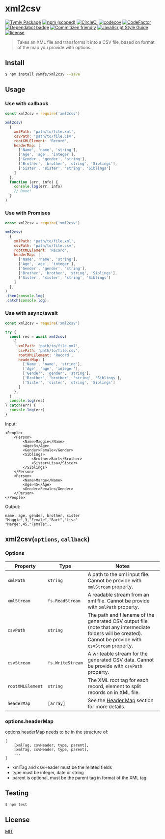 # xml2csv
[![Tymly Package](https://img.shields.io/badge/tymly-package-blue.svg)](https://tymly.io/)
[![npm (scoped)](https://img.shields.io/npm/v/@wmfs/xml2csv.svg)](https://www.npmjs.com/package/@wmfs/xml2csv)
[![CircleCI](https://circleci.com/gh/wmfs/xml2csv.svg?style=svg)](https://circleci.com/gh/wmfs/xml2csv)
[![codecov](https://codecov.io/gh/wmfs/xml2csv/branch/master/graph/badge.svg)](https://codecov.io/gh/wmfs/xml2csv)
[![CodeFactor](https://www.codefactor.io/repository/github/wmfs/xml2csv/badge)](https://www.codefactor.io/repository/github/wmfs/xml2csv)
[![Dependabot badge](https://img.shields.io/badge/Dependabot-active-brightgreen.svg)](https://dependabot.com/)
[![Commitizen friendly](https://img.shields.io/badge/commitizen-friendly-brightgreen.svg)](http://commitizen.github.io/cz-cli/)
[![JavaScript Style Guide](https://img.shields.io/badge/code_style-standard-brightgreen.svg)](https://standardjs.com)
[![license](https://img.shields.io/github/license/mashape/apistatus.svg)](https://github.com/wmfs/tymly/blob/master/packages/pg-concat/LICENSE)

> Takes an XML file and transforms it into a CSV file, based on format of the map you provide with options. 

## <a name="install"></a>Install
```bash
$ npm install @wmfs/xml2csv --save
```


## <a name="usage"></a>Usage

### Use with callback

```javascript
const xml2csv = require('xml2csv')

xml2csv(
  {
    xmlPath: 'path/to/file.xml',
    csvPath: 'path/to/file.csv',
    rootXMLElement: 'Record',
    headerMap: [
      ['Name', 'name', 'string'],
      ['Age', 'age', 'integer'],
      ['Gender', 'gender', 'string'],
      ['Brother', 'brother', 'string', 'Siblings'],
      ['Sister', 'sister', 'string', 'Siblings']
    ]
  },
  function (err, info) {
    console.log(err, info)
    // Done!
  }
)

```

### Use with Promises

```javascript
const xml2csv = require('xml2csv')

xml2csv(
  {
    xmlPath: 'path/to/file.xml',
    csvPath: 'path/to/file.csv',
    rootXMLElement: 'Record',
    headerMap: [
      ['Name', 'name', 'string'],
      ['Age', 'age', 'integer'],
      ['Gender', 'gender', 'string'],
      ['Brother', 'brother', 'string', 'Siblings'],
      ['Sister', 'sister', 'string', 'Siblings']
    ]
  },
)
.then(console.log)
.catch(console.log);
```

### Use with async/await

```javascript
const xml2csv = require('xml2csv')

try {
  const res = await xml2csv(
    {
      xmlPath: 'path/to/file.xml',
      csvPath: 'path/to/file.csv',
      rootXMLElement: 'Record',
      headerMap: [
        ['Name', 'name', 'string'],
        ['Age', 'age', 'integer'],
        ['Gender', 'gender', 'string'],
        ['Brother', 'brother', 'string', 'Siblings'],
        ['Sister', 'sister', 'string', 'Siblings']
      ]
    },
  )
  console.log(res)
} catch(err) {
  console.log(err)
}
```

Input:

```
<People>
    <Person>
        <Name>Maggie</Name>
        <Age>3</Age>
        <Gender>Female</Gender>
        <Siblings>
            <Brother>Bart</Brother>
            <Sister>Lisa</Sister>
        </Siblings>
    </Person>
    <Person>
        <Name>Marge</Name>
        <Age>45</Age>
        <Gender>Female</Gender>
    </Person>
</People>
```

Output:
```
name, age, gender, brother, sister
"Maggie",3,"Female","Bart","Lisa"
"Marge",45,"Female",,
```

## xml2csv(`options`, `callback`)

### Options

| Property              | Type      | Notes  |
| --------              | ----      | -----  |
| `xmlPath`             | `string`  | A path to the xml input file. Cannot be provide with `xmlStream` property.
| `xmlStream`           | `fs.ReadStream`  | A readable stream from an xml file. Cannot be provide with `xmlPath` property.
| `csvPath`             | `string`  | The path and filename of the generated CSV output file (note that any intermediate folders will be created). Cannot be provide with `csvStream` property.
| `csvStream`           | `fs.WriteStream`  | A writeable stream for the generated CSV data. Cannot be provide with `csvPath` property.
| `rootXMLElement`      | `string`  | The XML root tag for each record, element to split records on in XML file.
| `headerMap`           | `[array]` | See the [Header Map](#headerMap) section for more details.

### <a name="headerMap"></a>options.headerMap

options.headerMap needs to be in the structure of:

```
[
    [xmlTag, csvHeader, type, parent],
    [xmlTag, csvHeader, type, parent],
    ...
]
```
* xmlTag and csvHeader must be the related fields
* type must be integer, date or string
* parent is optional, must be the parent tag in format of the XML tag


## <a name="test"></a>Testing


```bash
$ npm test
```


## <a name="license"></a>License
[MIT](https://github.com/wmfs/tymly/xml2csv/blob/master/LICENSE)
